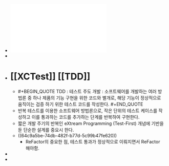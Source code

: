 - ![20230802_TDD XCTest.pdf](../assets/20230802_TDD_XCTest_1690935360567_0.pdf)
-
- # [[XCTest]] [[TDD]]
	- #+BEGIN_QUOTE
	  TDD : 테스트 주도 개발 : 소프트웨어를 개발하는 여러 방법론 중 하나
	  제품의 기능 구현을 위한 코드와 별개로, 해당 기능이 정상적으로 움직이는 검증 하기 위한 테스트 코드를 작성한다.
	  #+END_QUOTE
	- 반복 테스트를 이용한 소프트웨어 방법론으로, 작은 단위의 테스트 케이스를 작성하고 이를 통과하는 코드를 추가하는 단계를 반복하여 구현한다.
	- 짧은 개발 주기의 반복인 eXtream Programming (Test-First) 개념에 기반을 둔 단순한 설계를 중요시 한다.
	- ((64c9a5be-74db-482f-b77d-5c99b47fe620))
		- ReFactor의 중요한 점, 테스트 통과가 정상적으로 이뤄지면서 ReFactor 해야함.
-
-